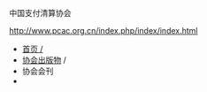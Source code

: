 



中国支付清算协会

http://www.pcac.org.cn/index.php/index/index.html

- [首页 /](http://www.pcac.org.cn/index.php/index/index.html)
- [协会出版物](http://www.pcac.org.cn/index.php/publish/list_file/id/71/topicid/7.html) /
- 协会会刊
- ​

